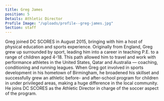 ```yaml
---
title: Greg James
position: 5
Details: Athletic Director
Profile Image: "/uploads/profile--greg-james.jpg"
Section: staff
---
```


Greg joined DC SCORES in August 2015, bringing with him a host of physical education and sports experience. Originally from England, Greg grew up surrounded by sport, leading him into a career in teaching P.E. to a range of children aged 4-18. This path allowed him to travel and work with performance athletes in the United States, Qatar and Australia — coaching, conditioning and running leagues. When Greg got involved in sports development in his hometown of Birmingham, he broadened his skillset and successfully grew an athletic before- and after-school program for children in under privileged areas, making a huge difference in the local community. He joins DC SCORES as the Athletic Director in charge of the soccer aspect of the program.